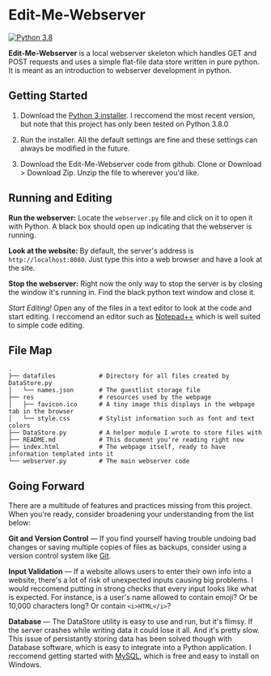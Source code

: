 # Edit-Me-Webserver

[![Python 3.8](https://img.shields.io/badge/python-3.8-brightgreen.svg)](https://www.python.org/downloads/release/python-380/)

**Edit-Me-Webserver** is a local webserver skeleton which handles GET and POST requests and uses a simple flat-file data store written in pure python. It is meant as an introduction to webserver development in python.

## Getting Started

1. Download the [Python 3 installer](https://www.python.org/downloads). I reccomend the most recent version, but note that this project has only been tested on Python 3.8.0

2. Run the installer. All the default settings are fine and these settings can always be modified in the future.

3. Download the Edit-Me-Webserver code from github. Clone or Download > Download Zip. Unzip the file to wherever you'd like.

## Running and Editing

**Run the webserver:** Locate the `webserver.py` file and click on it to open it with Python. A black box should open up indicating that the webserver is running.

**Look at the website:** By default, the server's address is `http://localhost:8080`. Just type this into a web browser and have a look at the site.

**Stop the webserver:** Right now the only way to stop the server is by closing the window it's running in. Find the black python text window and close it.

*Start Editing!* Open any of the files in a text editor to look at the code and start editing. I reccomend an editor such as [Notepad++](https://notepad-plus-plus.org/downloads) which is well suited to simple code editing.

## File Map

    .
    ├── datafiles            # Directory for all files created by DataStore.py
    │   └── names.json       # The guestlist storage file
    ├── res                  # resources used by the webpage
    │   ├── favicon.ico      # A tiny image this displays in the webpage tab in the browser
  	│   └── style.css        # Stylist information such as font and text colors
    ├── DataStore.py         # A helper module I wrote to store files with
    ├── README.md            # This document you're reading right now
    ├── index.html           # The webpage itself, ready to have information templated into it
    └── webserver.py         # The main webserver code


## Going Forward

There are a multitude of features and practices missing from this project. When you're ready, consider broadening your understanding from the list below:

**Git and Version Control** — If you find yourself having trouble undoing bad changes or saving multiple copies of files as backups, consider using a version control system like [Git](https://gitforwindows.org).

**Input Validation** — If a website allows users to enter their own info into a website, there's a lot of risk of unexpected inputs causing big problems. I would reccomend putting in strong checks that every input looks like what is expected. For instance, is a user's name allowed to contain emoji? Or be 10,000 characters long? Or contain `<i>HTML</i>`?

**Database** — The DataStore utility is easy to use and run, but it's flimsy. If the server crashes while writing data it could lose it all. And it's pretty slow. This issue of persistantly storing data has been solved though with Database software, which is easy to integrate into a Python application. I reccomend getting started with [MySQL](https://www.mysql.com), which is free and easy to install on Windows.

